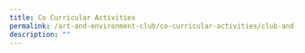 ```yaml
---
title: Co Curricular Activities
permalink: /art-and-environment-club/co-curricular-activities/club-and-society/permalink/
description: ""
---
```

